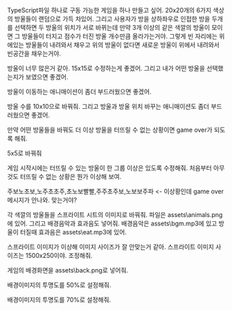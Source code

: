 TypeScript파일 하나로 구동 가능한 게임을 하나 만들고 싶어. 20x20개의 6가지 색상의 방울들이 랜덤으로 가득 차있어. 그리고 사용자가 방을 상하좌우로 인접한 방을 두개를 선택하면 두 방울의 위치가 서로 바뀌는데 만약 3개 이상의 같은 색깔의 방울이 모이면 그 방울들이 터지고 점수가 터진 방울 개수만큼 올라가는거야. 그렇게 빈 자리에는 위에있는 방울들이 내려와서 채우고 위의 방울이 없다면 새로운 방울이 위에서 내려와서 빈공간을 채우는거야.

방울이 너무 많은거 같아. 15x15로 수정하는게 좋겠어. 그리고 내가 어떤 방울을 선택했는지가 보였으면 좋겠어.      

방울이 이동하는 애니매이션이 좀더 부드러웠으면 좋겠어.

방울 수를 10x10으로 바꿔줘. 그리고 방울과 방울 위치 바꾸는 애니매이션도 좀더 부드러웠으면 좋겠어.  

만약 어떤 방울들을 바꿔도  더 이상 방울을 터뜨릴 수 없는 상황이면 game over가 되도록 해줘.

5x5로 바꿔줘

게임 시작시에는 터뜨릴 수 있는 방울이 한 그룹 이상은 있도록 수정해줘. 처음부터 아무것도 터뜨릴 수 없는 상황은 뭔가 이상해 보여.

주보노초보,노주초초주,초노보빨빨,주주초주보,노보보주파 <- 이상황인데 game over 메시지가 안나와. 맞는거야?

각 색깔의 방울들을 스프라이트 시트의 이미지로 바꿔줘. 파일은 assets\animals.png에 있어. 그리고 배경음악과 효과음도 넣어줘. 배경음악은 assets\bgm.mp3에 있고 방울이 터질때 효과음은 assets\eat.mp3에 있어.

스프라이트 이미지가 이상해 이미지 사이즈가 잘 안맞는거 같아. 스프라이트 이미지 사이즈는 1500x250이야. 조정해줘.

게임의 배경화면을 assets\back.png로 넣어줘.

배경이미지의 투명도를 50%로 설정해줘.

배경이미지의 투명도를 70%로 설정해줘.